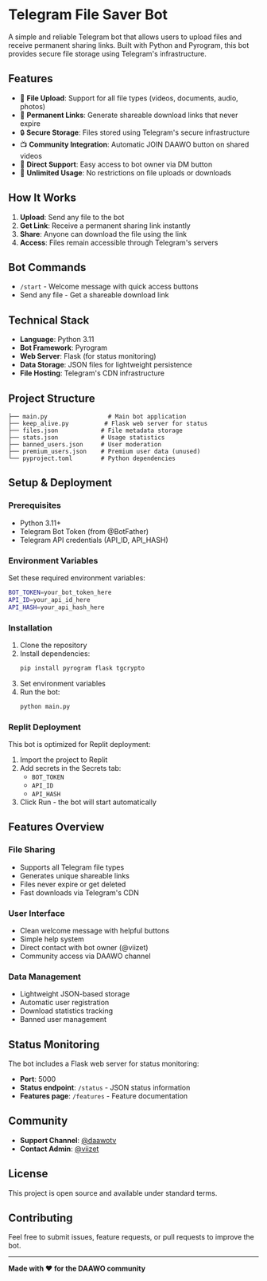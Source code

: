 # Telegram File Saver Bot

A simple and reliable Telegram bot that allows users to upload files and receive permanent sharing links. Built with Python and Pyrogram, this bot provides secure file storage using Telegram's infrastructure.

## Features

- 📁 **File Upload**: Support for all file types (videos, documents, audio, photos)
- 🔗 **Permanent Links**: Generate shareable download links that never expire
- 🔒 **Secure Storage**: Files stored using Telegram's secure infrastructure
- 📺 **Community Integration**: Automatic JOIN DAAWO button on shared videos
- 💬 **Direct Support**: Easy access to bot owner via DM button
- 🚀 **Unlimited Usage**: No restrictions on file uploads or downloads

## How It Works

1. **Upload**: Send any file to the bot
2. **Get Link**: Receive a permanent sharing link instantly
3. **Share**: Anyone can download the file using the link
4. **Access**: Files remain accessible through Telegram's servers

## Bot Commands

- `/start` - Welcome message with quick access buttons
- Send any file - Get a shareable download link

## Technical Stack

- **Language**: Python 3.11
- **Bot Framework**: Pyrogram
- **Web Server**: Flask (for status monitoring)
- **Data Storage**: JSON files for lightweight persistence
- **File Hosting**: Telegram's CDN infrastructure

## Project Structure

```
├── main.py                 # Main bot application
├── keep_alive.py          # Flask web server for status
├── files.json            # File metadata storage
├── stats.json            # Usage statistics
├── banned_users.json     # User moderation
├── premium_users.json    # Premium user data (unused)
└── pyproject.toml        # Python dependencies
```

## Setup & Deployment

### Prerequisites

- Python 3.11+
- Telegram Bot Token (from @BotFather)
- Telegram API credentials (API_ID, API_HASH)

### Environment Variables

Set these required environment variables:

```bash
BOT_TOKEN=your_bot_token_here
API_ID=your_api_id_here
API_HASH=your_api_hash_here
```

### Installation

1. Clone the repository
2. Install dependencies:
   ```bash
   pip install pyrogram flask tgcrypto
   ```
3. Set environment variables
4. Run the bot:
   ```bash
   python main.py
   ```

### Replit Deployment

This bot is optimized for Replit deployment:

1. Import the project to Replit
2. Add secrets in the Secrets tab:
   - `BOT_TOKEN`
   - `API_ID` 
   - `API_HASH`
3. Click Run - the bot will start automatically

## Features Overview

### File Sharing
- Supports all Telegram file types
- Generates unique shareable links
- Files never expire or get deleted
- Fast downloads via Telegram's CDN

### User Interface
- Clean welcome message with helpful buttons
- Simple help system
- Direct contact with bot owner (@viizet)
- Community access via DAAWO channel

### Data Management
- Lightweight JSON-based storage
- Automatic user registration
- Download statistics tracking
- Banned user management

## Status Monitoring

The bot includes a Flask web server for status monitoring:

- **Port**: 5000
- **Status endpoint**: `/status` - JSON status information
- **Features page**: `/features` - Feature documentation

## Community

- **Support Channel**: [@daawotv](https://t.me/daawotv)
- **Contact Admin**: [@viizet](https://t.me/viizet)

## License

This project is open source and available under standard terms.

## Contributing

Feel free to submit issues, feature requests, or pull requests to improve the bot.

---

**Made with ❤️ for the DAAWO community**